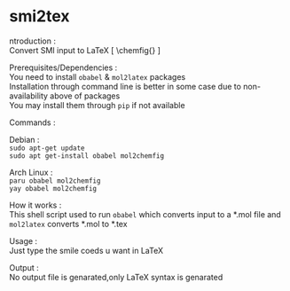 # smi2tex

ntroduction :</h3> </br>
Convert SMI input to LaTeX [ \chemfig{} ] </br>

Prerequisites/Dependencies : </br>
You need to install `obabel` & `mol2latex` packages </br>
Installation through command line is better in some case due to non-availability above of packages </br>
You may install them through `pip` if not available </br>

Commands : </h3>

Debian : </h4> </br>
`sudo apt-get update`</br>
`sudo apt get-install obabel mol2chemfig`</br>

Arch Linux : </h4> </br>
`paru obabel mol2chemfig`</br>
`yay obabel mol2chemfig`</br>

How it works : </h3> </br>
This shell script used to run `obabel` which converts input to a *.mol file and `mol2latex` converts *.mol to *.tex </br>

Usage : </h3> </br>
Just type the smile coeds u want in LaTeX </br>

Output : </h3> </br>
No output file is genarated,only LaTeX syntax is genarated
